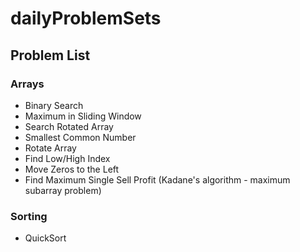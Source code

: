 # dailyProblemSets

## Problem List

### Arrays

* Binary Search
* Maximum in Sliding Window
* Search Rotated Array
* Smallest Common Number
* Rotate Array
* Find Low/High Index
* Move Zeros to the Left
* Find Maximum Single Sell Profit (Kadane's algorithm - maximum subarray problem)


### Sorting

* QuickSort
